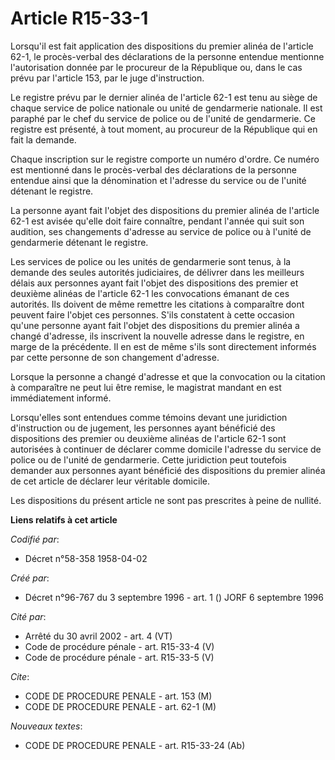 # Article R15-33-1

Lorsqu'il est fait application des dispositions du premier alinéa de l'article 62-1, le procès-verbal des déclarations de la
personne entendue mentionne l'autorisation donnée par le procureur de la République ou, dans le cas prévu par l'article 153,
par le juge d'instruction.

Le registre prévu par le dernier alinéa de l'article 62-1 est tenu au siège de chaque service de police nationale ou unité de
gendarmerie nationale. Il est paraphé par le chef du service de police ou de l'unité de gendarmerie. Ce registre est
présenté, à tout moment, au procureur de la République qui en fait la demande.

Chaque inscription sur le registre comporte un numéro d'ordre. Ce numéro est mentionné dans le procès-verbal des déclarations
de la personne entendue ainsi que la dénomination et l'adresse du service ou de l'unité détenant le registre.

La personne ayant fait l'objet des dispositions du premier alinéa de l'article 62-1 est avisée qu'elle doit faire connaître,
pendant l'année qui suit son audition, ses changements d'adresse au service de police ou à l'unité de gendarmerie détenant le
registre.

Les services de police ou les unités de gendarmerie sont tenus, à la demande des seules autorités judiciaires, de délivrer
dans les meilleurs délais aux personnes ayant fait l'objet des dispositions des premier et deuxième alinéas de l'article 62-1
les convocations émanant de ces autorités. Ils doivent de même remettre les citations à comparaître dont peuvent faire
l'objet ces personnes. S'ils constatent à cette occasion qu'une personne ayant fait l'objet des dispositions du premier
alinéa a changé d'adresse, ils inscrivent la nouvelle adresse dans le registre, en marge de la précédente. Il en est de même
s'ils sont directement informés par cette personne de son changement d'adresse.

Lorsque la personne a changé d'adresse et que la convocation ou la citation à comparaître ne peut lui être remise, le
magistrat mandant en est immédiatement informé.

Lorsqu'elles sont entendues comme témoins devant une juridiction d'instruction ou de jugement, les personnes ayant bénéficié
des dispositions des premier ou deuxième alinéas de l'article 62-1 sont autorisées à continuer de déclarer comme domicile
l'adresse du service de police ou de l'unité de gendarmerie. Cette juridiction peut toutefois demander aux personnes ayant
bénéficié des dispositions du premier alinéa de cet article de déclarer leur véritable domicile.

Les dispositions du présent article ne sont pas prescrites à peine de nullité.

**Liens relatifs à cet article**

_Codifié par_:

  - Décret n°58-358 1958-04-02

_Créé par_:

  - Décret n°96-767 du 3 septembre 1996 - art. 1 () JORF 6 septembre 1996

_Cité par_:

  - Arrêté du 30 avril 2002 - art. 4 (VT)
  - Code de procédure pénale - art. R15-33-4 (V)
  - Code de procédure pénale - art. R15-33-5 (V)

_Cite_:

  - CODE DE PROCEDURE PENALE - art. 153 (M)
  - CODE DE PROCEDURE PENALE - art. 62-1 (M)

_Nouveaux textes_:

  - CODE DE PROCEDURE PENALE - art. R15-33-24 (Ab)
